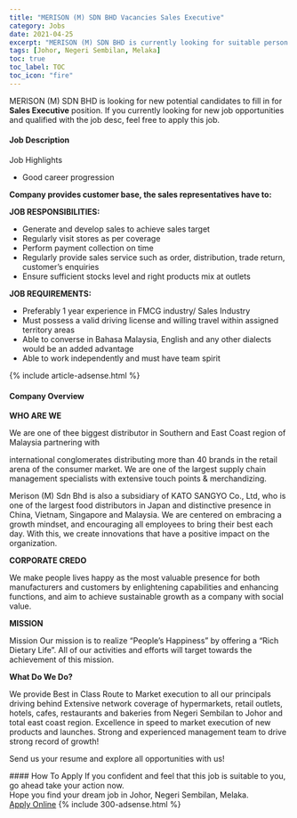 ```yaml
---
title: "MERISON (M) SDN BHD Vacancies Sales Executive" 
category: Jobs 
date: 2021-04-25 
excerpt: "MERISON (M) SDN BHD is currently looking for suitable person to fill in the Sales Executive which based in Johor, Negeri Sembilan, Melaka" 
tags: [Johor, Negeri Sembilan, Melaka] 
toc: true 
toc_label: TOC 
toc_icon: "fire" 
--- 
```


<p>MERISON (M) SDN BHD is looking for new potential candidates to fill in for <b>Sales Executive</b> position. If you currently looking for new job opportunities and qualified with the job desc, feel free to apply this job.
</p><div><div><h4>Job Description</h4></div><div><div><span><div>Job Highlights<ul><li><span>Good career progression</span></li></ul><p><strong>Company provides customer base, the sales representatives have to:</strong></p><p><strong>JOB RESPONSIBILITIES:</strong></p><ul><li><span>Generate and develop sales to achieve sales target</span></li><li><span>Regularly visit stores as per coverage</span></li><li><span>Perform payment collection on time</span></li><li><span>Regularly provide sales service such as order, distribution, trade return, customer&#8217;s enquiries&#160;</span></li><li><span>Ensure sufficient stocks level and right products mix at outlets</span></li></ul><p><strong>JOB REQUIREMENTS:</strong></p><ul><li><span>Preferably 1 year experience in FMCG industry/ Sales Industry</span></li><li><span>Must possess a valid driving license and willing travel within assigned territory areas</span></li><li><span>Able to converse in Bahasa Malaysia, English and any other dialects would be an added advantage</span></li><li><span>Able to work independently and must have team spirit</span></li></ul></div></span></div></div></div> 
{% include article-adsense.html %} 
<div><div><h4>Company Overview</h4></div><div><div><span><div><p><strong>WHO ARE WE</strong></p><p>We are one of thee biggest distributor in Southern and East Coast region of Malaysia partnering with</p><p>international conglomerates distributing more than 40 brands in the retail arena of the consumer market. We are one of the largest supply chain management specialists with extensive touch points &amp; merchandizing.</p><p>Merison (M) Sdn Bhd is also a subsidiary of KATO SANGYO Co., Ltd, who is one of the largest food distributors in Japan and distinctive presence in China, Vietnam, Singapore and Malaysia. We are centered on embracing a growth mindset, and encouraging all employees to bring their best each day. With this, we create innovations that have a positive impact on the organization.</p><p><strong>CORPORATE CREDO</strong></p><p>We make people lives happy as the most valuable presence for both manufacturers and customers by enlightening capabilities and enhancing functions, and aim to achieve sustainable growth as a company with social value.</p><p><strong>MISSION</strong></p><p>Mission Our mission is to realize &#8220;People&#8217;s Happiness&#8221; by offering a &#8220;Rich Dietary Life&#8221;. All of our activities and efforts will target towards the achievement of this mission.</p><p><strong>What Do We Do?</strong></p><p>We provide Best in Class Route to Market execution to all our principals driving behind Extensive network coverage of hypermarkets, retail outlets, hotels, cafes, restaurants and bakeries from Negeri Sembilan to Johor and total east coast region. Excellence in speed to market execution of new products and launches. Strong and experienced management team to drive strong record of growth!</p><p>Send us your resume and explore all opportunities with us!</p></div></span></div></div></div> 
#### How To Apply 
If you confident and feel that this job is suitable to you, go ahead take your action now. <br/> 
Hope you find your dream job in Johor, Negeri Sembilan, Melaka. <br/> 
<a href="https://www.jobstreet.com.my/en/job/sales-executive-4547448?jobId=jobstreet-my-job-4547448&" class="btn btn--info" target="_blank" rel="nofollow noopenner">Apply Online</a> 
{% include 300-adsense.html %} 